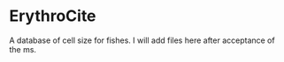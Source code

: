 # ErythroCite
 A database of cell size for fishes. I will add files here after acceptance of the ms.
